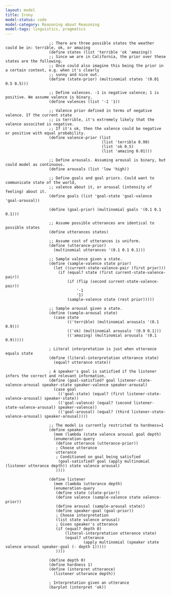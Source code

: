 ```yaml
---
layout: model
title: Irony
model-status: code
model-category: Reasoning about Reasoning
model-tags: linguistics, pragmatics
---
```

                       ;; There are three possible states the weather could be in: terrible, ok, or amazing
                       (define states (list 'terrible 'ok 'amazing))
                       ;; Since we are in California, the prior over these states are the following.
                       ;; Once could also imagine this being the prior in a certain context, e.g. when it's clearly
                       ;; sunny and nice out.
                       (define (state-prior) (multinomial states '(0.01 0.5 0.5)))
                       
                       ;; Define valences. -1 is negative valence; 1 is positive. We assume valence is binary.
                       (define valences (list '-1 '1))
                       
                       ;; Valence prior defined in terms of negative valence. If the current state
                       ;; is terrible, it's extremely likely that the valence associted is negative.
                       ;; If it's ok, then the valence could be negative or positive with equal probability.
                       (define valence-prior (list 
                                              (list 'terrible 0.99)
                                              (list 'ok 0.5) 
                                              (list 'amazing 0.01)))
                       
                       ;; Define arousals. Assuming arousal is binary, but could model as continuous.
                       (define arousals (list 'low 'high))
                       
                       ;; Define goals and goal priors. Could want to communicate state of the world,
                       ;; valence about it, or arousal (intensity of feeling) about it.
                       (define goals (list 'goal-state 'goal-valence 'goal-arousal))
                       
                       (define (goal-prior) (multinomial goals '(0.1 0.1 0.1)))
                       
                       ;; Assume possible utterances are identical to possible states
                       (define utterances states)
                       
                       ;; Assume cost of utterances is uniform.
                       (define (utterance-prior) 
                         (multinomial utterances '(0.1 0.1 0.1)))
                       
                       ;; Sample valence given a state.
                       (define (sample-valence state prior)
                         (let ((current-state-valence-pair (first prior)))
                           (if (equal? state (first current-state-valence-pair))
                               (if (flip (second current-state-valence-pair))
                                   '-1
                                   '1)
                               (sample-valence state (rest prior)))))
                       
                       ;; Sample arousal given a state.
                       (define (sample-arousal state)
                         (case state
                               (('terrible) (multinomial arousals '(0.1 0.9)))
                               (('ok) (multinomial arousals '(0.9 0.1)))
                               (('amazing) (multinomial arousals '(0.1 0.9)))))
                       
                       ; Literal interpretation is just when utterance equals state
                       (define (literal-interpretation utterance state)
                         (equal? utterance state))
                       
                       ; A speaker's goal is satisfied if the listener infers the correct and relevant information.
                       (define (goal-satisfied? goal listener-state-valence-arousal speaker-state speaker-valence speaker-arousal)
                         (case goal
                           (('goal-state) (equal? (first listener-state-valence-arousal) speaker-state))
                           (('goal-valence) (equal? (second listener-state-valence-arousal) speaker-valence))
                           (('goal-arousal) (equal? (third listener-state-valence-arousal) speaker-arousal))))
                       
                       ;; The model is currently restricted to hardness=1
                       (define speaker
                         (mem (lambda (state valence arousal goal depth)
                         (enumeration-query
                          (define utterance (utterance-prior))
                          ; Choose utterance
                          utterance
                          ; Conditioned on goal being satisfied
                           (goal-satisfied? goal (apply multinomial (listener utterance depth)) state valence arousal)
                          ))))
                       
                       (define listener
                         (mem (lambda (utterance depth)
                         (enumeration-query
                          (define state (state-prior))
                          (define valence (sample-valence state valence-prior))
                          (define arousal (sample-arousal state))
                          (define speaker-goal (goal-prior))
                          ; Choose interpretation
                          (list state valence arousal)
                          ; Given speaker's utterance
                          (if (equal? depth 0)
                              (literal-interpretation utterance state)
                              (equal? utterance
                                      (apply multinomial (speaker state valence arousal speaker-goal (- depth 1)))))
                          ))))
                       
                       (define depth 0)
                       (define hardness 1)
                       (define (interpret utterance) 
                         (listener utterance depth))
                       
                       ; Interpretation given an utterance
                       (barplot (interpret 'ok))
                       
